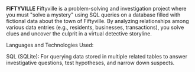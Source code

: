 **FIFTYVILLE**
Fiftyville is a problem-solving and investigation project where you must "solve a mystery" using SQL queries on a database filled with fictional data about the town of Fiftyville. By analyzing relationships among various data entries (e.g., residents, businesses, transactions), you solve clues and uncover the culprit in a virtual detective storyline.

Languages and Technologies Used:

SQL (SQLite): For querying data stored in multiple related tables to answer investigative questions, test hypotheses, and narrow down suspects.
